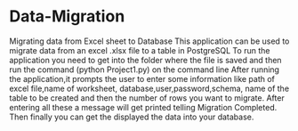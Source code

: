# Data-Migration
Migrating data from Excel sheet to Database
This application can be used to migrate data from an excel .xlsx file to a table in PostgreSQL
To run the application you need to get into the folder where the file is saved and then run the command (python Project1.py) on the command line
After running the application,it prompts the user to enter some information like path of excel file,name of worksheet, database,user,password,schema, name of the table to be created and then the number of rows you want to migrate.
After entering all these a message will get printed telling Migration Completed.
Then finally you can get the displayed the data into your database.
